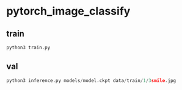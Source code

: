 # pytorch_image_classify

## train
```python
python3 train.py
```
 
## val
```python
python3 inference.py models/model.ckpt data/train/1/3smile.jpg
```
